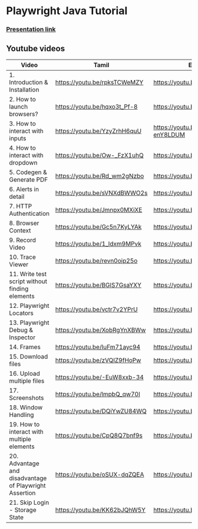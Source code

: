 # Playwright Java Tutorial

### <div><a href="https://www.canva.com/design/DAFTIJ-8sAc/view">Presentation link</a></div>
## Youtube videos

|Video|Tamil|English|
|-|-|-|
|1. Introduction & Installation|https://youtu.be/rpksTCWeMZY|https://youtu.be/ty9u5wqhB2Q|
|2. How to launch browsers?|https://youtu.be/hqxo3t_Pf-8|https://youtu.be/wtGVjcYXClw|
|3. How to interact with inputs|https://youtu.be/YzyZrhH6quU|https://youtu.be/WG-enY8LDUM|
|4. How to interact with dropdown|https://youtu.be/Ow-_FzX1uhQ|https://youtu.be/3rhcfusK0Sk|
|5. Codegen & Generate PDF|https://youtu.be/Rd_wm2gNzbo|https://youtu.be/31mJHAJOAGU|
|6. Alerts in detail|https://youtu.be/sVNXdBWWO2s|https://youtu.be/2WCs5dMYjdM|
|7. HTTP Authentication|https://youtu.be/Jmnpx0MXiXE|https://youtu.be/JCEC4L6LS9A|
|8. Browser Context|https://youtu.be/Gc5n7KyLYAk|https://youtu.be/ynmN1SrzY9A|
|9. Record Video|https://youtu.be/1_ldxm9MPvk|https://youtu.be/RbS-1b3aQ3k|
|10. Trace Viewer|https://youtu.be/revn0oip25o|https://youtu.be/5qBZaPWiCWQ|
|11. Write test script without finding elements|https://youtu.be/BGlS7GsaYXY|https://youtu.be/j8I_EvrUqRE|
|12. Playwright Locators|https://youtu.be/vctr7v2YPrU|https://youtu.be/LxoAVUmeaBE|
|13. Playwright Debug & Inspector|https://youtu.be/XobRgYnXBWw|https://youtu.be/VRF-9-zaw3w|
|14. Frames|https://youtu.be/IuFm71ayc94|https://youtu.be/FDTFu_rZSqg|
|15. Download files|https://youtu.be/zVQIZ9fHoPw|https://youtu.be/DCgUN5VKx5s|
|16. Upload multiple files|https://youtu.be/-EuW8xxb-34|https://youtu.be/ja3PcZkd5oo|
|17. Screenshots|https://youtu.be/lmpbQ_qw70I|https://youtu.be/e2xdGuD1LPc|
|18. Window Handling |https://youtu.be/DQiYwZU84WQ|https://youtu.be/93E-YBFJBdQ|
|19. How to interact with multiple elements|https://youtu.be/CpQ8Q7bnf9s|https://youtu.be/MWR6ekyIHGE|
|20. Advantage and disadvantage of Playwright Assertion|https://youtu.be/oSUX-dqZQEA|https://youtu.be/TuJLLRasYS4|
|21. Skip Login - Storage State |https://youtu.be/KK62bJQhW5Y|https://youtu.be/z4MODkk5q34|